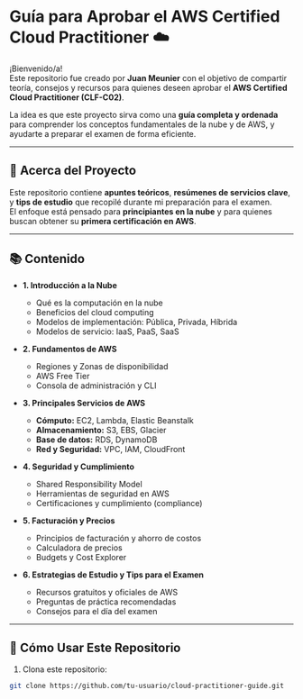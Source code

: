# Guía para Aprobar el AWS Certified Cloud Practitioner ☁️

¡Bienvenido/a!  
Este repositorio fue creado por **Juan Meunier** con el objetivo de compartir teoría, consejos y recursos para quienes deseen aprobar el **AWS Certified Cloud Practitioner (CLF-C02)**.  

La idea es que este proyecto sirva como una **guía completa y ordenada** para comprender los conceptos fundamentales de la nube y de AWS, y ayudarte a preparar el examen de forma eficiente.

---

## 📝 Acerca del Proyecto

Este repositorio contiene **apuntes teóricos**, **resúmenes de servicios clave**, y **tips de estudio** que recopilé durante mi preparación para el examen.  
El enfoque está pensado para **principiantes en la nube** y para quienes buscan obtener su **primera certificación en AWS**.

---

## 📚 Contenido

- **1. Introducción a la Nube**  
  - Qué es la computación en la nube  
  - Beneficios del cloud computing  
  - Modelos de implementación: Pública, Privada, Híbrida  
  - Modelos de servicio: IaaS, PaaS, SaaS  

- **2. Fundamentos de AWS**  
  - Regiones y Zonas de disponibilidad  
  - AWS Free Tier  
  - Consola de administración y CLI  

- **3. Principales Servicios de AWS**  
  - **Cómputo:** EC2, Lambda, Elastic Beanstalk  
  - **Almacenamiento:** S3, EBS, Glacier  
  - **Base de datos:** RDS, DynamoDB  
  - **Red y Seguridad:** VPC, IAM, CloudFront  

- **4. Seguridad y Cumplimiento**  
  - Shared Responsibility Model  
  - Herramientas de seguridad en AWS  
  - Certificaciones y cumplimiento (compliance)  

- **5. Facturación y Precios**  
  - Principios de facturación y ahorro de costos  
  - Calculadora de precios  
  - Budgets y Cost Explorer  

- **6. Estrategias de Estudio y Tips para el Examen**  
  - Recursos gratuitos y oficiales de AWS  
  - Preguntas de práctica recomendadas  
  - Consejos para el día del examen  

---

## 🚀 Cómo Usar Este Repositorio

1. Clona este repositorio:
```bash
git clone https://github.com/tu-usuario/cloud-practitioner-guide.git